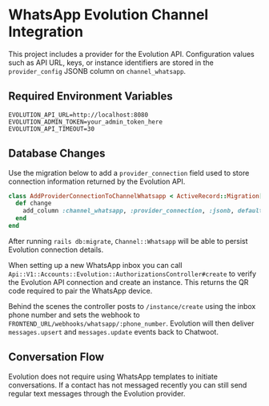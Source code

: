 # WhatsApp Evolution Channel Integration

This project includes a provider for the Evolution API. Configuration values such as API URL, keys, or instance identifiers are stored in the `provider_config` JSONB column on `channel_whatsapp`.

## Required Environment Variables

```
EVOLUTION_API_URL=http://localhost:8080
EVOLUTION_ADMIN_TOKEN=your_admin_token_here
EVOLUTION_API_TIMEOUT=30
```

## Database Changes

Use the migration below to add a `provider_connection` field used to store connection information returned by the Evolution API.

```ruby
class AddProviderConnectionToChannelWhatsapp < ActiveRecord::Migration[6.1]
  def change
    add_column :channel_whatsapp, :provider_connection, :jsonb, default: {}
  end
end
```

After running `rails db:migrate`, `Channel::Whatsapp` will be able to persist Evolution connection details.

When setting up a new WhatsApp inbox you can call `Api::V1::Accounts::Evolution::AuthorizationsController#create` to verify the Evolution API connection and create an instance. This returns the QR code required to pair the WhatsApp device.

Behind the scenes the controller posts to `/instance/create` using the inbox phone number and sets the webhook to `FRONTEND_URL/webhooks/whatsapp/:phone_number`. Evolution will then deliver `messages.upsert` and `messages.update` events back to Chatwoot.

## Conversation Flow

Evolution does not require using WhatsApp templates to initiate conversations. If a contact has not messaged recently you can still send regular text messages through the Evolution provider.
